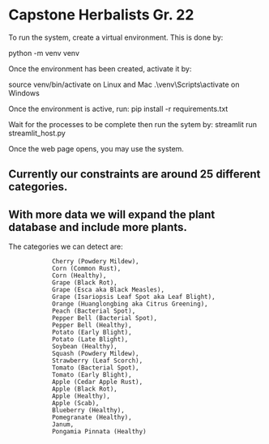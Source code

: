 # Capstone Herbalists Gr. 22

To run the system, create a virtual environment. This is done by:

python -m venv venv

Once the environment has been created, activate it by:

  source venv/bin/activate on Linux and Mac
  .\venv\Scripts\activate on Windows

Once the environment is active, run:
  pip install -r requirements.txt

Wait for the processes to be complete then run the sytem by:
  streamlit run streamlit_host.py

Once the web page opens, you may use the system.

## Currently our constraints are around 25 different categories.
## With more data we will expand the plant database and include more plants.

The categories we can detect are:

                Cherry (Powdery Mildew),
                Corn (Common Rust),
                Corn (Healthy),
                Grape (Black Rot),
                Grape (Esca aka Black Measles),
                Grape (Isariopsis Leaf Spot aka Leaf Blight),
                Orange (Huanglongbing aka Citrus Greening),
                Peach (Bacterial Spot),
                Pepper Bell (Bacterial Spot),
                Pepper Bell (Healthy),
                Potato (Early Blight),
                Potato (Late Blight),
                Soybean (Healthy),
                Squash (Powdery Mildew),
                Strawberry (Leaf Scorch),
                Tomato (Bacterial Spot),
                Tomato (Early Blight),
                Apple (Cedar Apple Rust),
                Apple (Black Rot),
                Apple (Healthy),
                Apple (Scab),
                Blueberry (Healthy),
                Pomegranate (Healthy),
                Janum,
                Pongamia Pinnata (Healthy)

